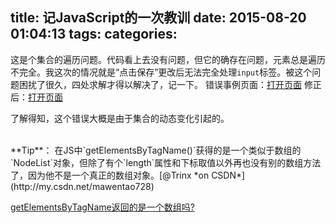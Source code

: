 title: 记JavaScript的一次教训
date: 2015-08-20 01:04:13
tags:
categories:
---
这是个集合的遍历问题。代码看上去没有问题，但它的确存在问题，元素总是遍历不完全。我这次的情况就是“点击保存”更改后无法完全处理`input`标签。被这个问题困扰了很久，四处求解才得以解决了，记一下。
错误事例页面：[打开页面](/others/记JavaScript的一次教训/记JavaScript的一次教训-错误事例.html)
修正后：[打开页面](/others/记JavaScript的一次教训/记JavaScript的一次教训-修正后.html)

了解得知，这个错误大概是由于集合的动态变化引起的。

<br />
**Tip**：
在JS中`getElementsByTagName()`获得的是一个类似于数组的`NodeList`对象，但除了有个`length`属性和下标取值以外再也没有别的数组方法了，因为他不是一个真正的数组对象。[@Trinx *on CSDN*](http://my.csdn.net/mawentao728)

[getElementsByTagName返回的是一个数组吗?](http://www.blogbus.com/abaper-logs/29989141.html)